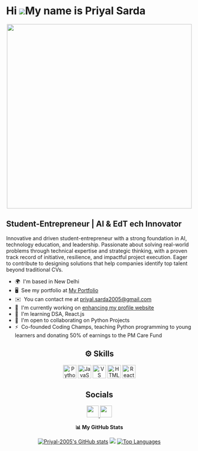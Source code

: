 Hi ![](https://user-images.githubusercontent.com/18350557/176309783-0785949b-9127-417c-8b55-ab5a4333674e.gif)My name is Priyal Sarda
====================================================================================================================================

<div align="center">
  <img src="https://media.istockphoto.com/id/1200460428/vector/young-long-red-haired-student-girl-in-glasses-headphones-and-blue-t-shirt-sitting-at-the.jpg?s=1024x1024&w=is&k=20&c=jfqEQekz-8---fqbXeNMNBq32qzbdjiGiqtm9tfKdJI=" width="500px"/>
</div>

Student-Entrepreneur | AI & EdT ech Innovator
---------------------------------------------

<div>
Innovative and driven student-entrepreneur with a strong foundation in AI, technology education, and leadership. Passionate about solving real-world problems through technical expertise and strategic thinking, with a proven track record of initiative, resilience, and impactful project execution. Eager to contribute to designing solutions that help companies identify top talent beyond traditional CVs.

* 🌍  I'm based in New Delhi
* 🖥️  See my portfolio at [My Portfolio](http://my-portfolio-gold-chi-92.vercel.app/)
* ✉️  You can contact me at [priyal.sarda2005@gmail.com](mailto:priyal.sarda2005@gmail.com)
* 🚀  I'm currently working on [enhancing my profile website](http://my-portfolio-gold-chi-92.vercel.app/)
* 🧠  I'm learning DSA, React.js
* 🤝  I'm open to collaborating on Python Projects
* ⚡  Co-founded Coding Champs, teaching Python programming to young learners and donating 50% of earnings to the PM Care Fund
</div>

<div align="center">
<h2>⚙️ Skills</h2>
<p>
<a href="https://www.python.org/" target="_blank" rel="noreferrer"><img src="https://raw.githubusercontent.com/danielcranney/readme-generator/main/public/icons/skills/python-colored.svg" width="36" height="36" alt="Python" /></a>
<a href="https://developer.mozilla.org/en-US/docs/Web/JavaScript" target="_blank" rel="noreferrer"><img src="https://raw.githubusercontent.com/danielcranney/readme-generator/main/public/icons/skills/javascript-colored.svg" width="36" height="36" alt="JavaScript" /></a>
<a href="https://code.visualstudio.com/" target="_blank" rel="noreferrer"><img src="https://raw.githubusercontent.com/danielcranney/readme-generator/main/public/icons/skills/visualstudiocode.svg" width="36" height="36" alt="VS Code" /></a>
<a href="https://developer.mozilla.org/en-US/docs/Glossary/HTML5" target="_blank" rel="noreferrer"><img src="https://raw.githubusercontent.com/danielcranney/readme-generator/main/public/icons/skills/html5-colored.svg" width="36" height="36" alt="HTML5" /></a>
<a href="https://reactjs.org/" target="_blank" rel="noreferrer"><img src="https://raw.githubusercontent.com/danielcranney/readme-generator/main/public/icons/skills/react-colored.svg" width="36" height="36" alt="React" /></a>
</p>
</div>

<div align="center">
<h2>Socials</h2>
<p> <a href="https://www.github.com/Priyal-2005" target="_blank" rel="noreferrer"> <picture> <source media="(prefers-color-scheme: dark)" srcset="https://raw.githubusercontent.com/danielcranney/readme-generator/main/public/icons/socials/github-dark.svg" /> <source media="(prefers-color-scheme: light)" srcset="https://raw.githubusercontent.com/danielcranney/readme-generator/main/public/icons/socials/github.svg" /> <img src="https://raw.githubusercontent.com/danielcranney/readme-generator/main/public/icons/socials/github.svg" width="32" height="32" /> </picture> </a>
<a href="https://www.linkedin.com/in/priyal-sarda-a38793323/" target="_blank" rel="noreferrer"> <picture> <source media="(prefers-color-scheme: dark)" srcset="https://raw.githubusercontent.com/danielcranney/readme-generator/main/public/icons/socials/linkedin-dark.svg" /> <source media="(prefers-color-scheme: light)" srcset="https://raw.githubusercontent.com/danielcranney/readme-generator/main/public/icons/socials/linkedin.svg" /> <img src="https://raw.githubusercontent.com/danielcranney/readme-generator/main/public/icons/socials/linkedin.svg" width="32" height="32" /> </picture> </a>
</p>
</div>


<div align="center">
<b>📊 My GitHub Stats</b>

<a href="http://www.github.com/Priyal-2005"><img src="https://github-readme-stats.vercel.app/api?username=Priyal-2005&show_icons=true&hide=&count_private=true&title_color=0891b2&text_color=ffffff&icon_color=0891b2&bg_color=1c1917&hide_border=true&show_icons=true" alt="Priyal-2005's GitHub stats" /></a> <a href="http://www.github.com/Priyal-2005"><img src="https://github-readme-streak-stats.herokuapp.com/?user=Priyal-2005&stroke=ffffff&background=1c1917&ring=0891b2&fire=0891b2&currStreakNum=ffffff&currStreakLabel=0891b2&sideNums=ffffff&sideLabels=ffffff&dates=ffffff&hide_border=true" /></a> <a href="https://github.com/Priyal-2005" align="left"><img src="https://github-readme-stats.vercel.app/api/top-langs/?username=Priyal-2005&langs_count=10&title_color=0891b2&text_color=ffffff&icon_color=0891b2&bg_color=1c1917&hide_border=true&locale=en&custom_title=Top%20%Languages" alt="Top Languages" /></a></div>
